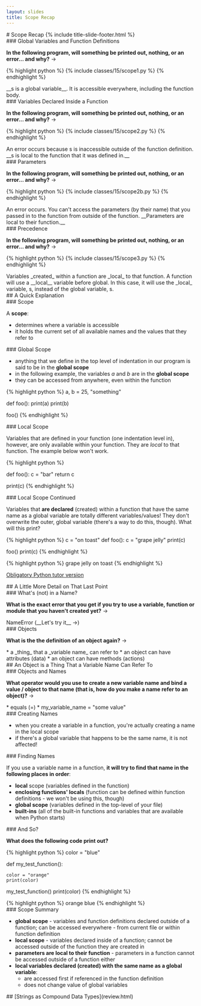 ```yaml
---
layout: slides
title: Scope Recap 
---
```

<section markdown="block" class="title-slide">
# Scope Recap
{% include title-slide-footer.html %}
</section>

<section markdown="block">
### Global Variables and Function Definitions

__In the following program, will something be printed out, nothing, or an error... and why?__ &rarr;

{% highlight python %}
{% include classes/15/scope1.py %}
{% endhighlight %}

<div class="incremental" markdown="block">
__s is a global variable__.  It is accessible everywhere, including the function body. 
</div>
</section>

<section markdown="block">
### Variables Declared Inside a Function

__In the following program, will something be printed out, nothing, or an error... and why?__ &rarr;

{% highlight python %}
{% include classes/15/scope2.py %}
{% endhighlight %}

<div class="incremental" markdown="block">
An error occurs because s is inaccessible outside of the function definition.  __s is local to the function that it was defined in.__
</div>
</section>

<section markdown="block">
### Parameters

__In the following program, will something be printed out, nothing, or an error... and why?__ &rarr;

{% highlight python %}
{% include classes/15/scope2b.py %}
{% endhighlight %}

<div class="incremental" markdown="block">
An error occurs.  You can't access the parameters (by their name) that you passed in to the function from outside of the function.  __Parameters are local to their function.__
</div>
</section>

<section markdown="block">
### Precedence

__In the following program, will something be printed out, nothing, or an error... and why?__ &rarr;

{% highlight python %}
{% include classes/15/scope3.py %}
{% endhighlight %}

<div class="incremental" markdown="block">
Variables _created_ within a function are _local_ to that function.  A function will use a __local__ variable before global.  In this case, it will use the _local_ variable, s, instead of the global variable, s.
</div>
</section>

<section markdown="block">
## A Quick Explanation
</section>

<section markdown="block">
### Scope

A __scope__: 

* determines where a variable is accessible
* it holds the current set of all available names and the values that they refer to

</section>

<section markdown="block">
### Global Scope

* anything that we define in the top level of indentation in our program is said to be in the __global scope__
* in the following example, the variables _a_ and _b_ are in the __global scope__
* they can be accessed from anywhere, even within the function

{% highlight python %}
a, b = 25, "something"

def foo():
	print(a)
	print(b)

foo()
{% endhighlight %}
</section>

<section markdown="block">
### Local Scope

Variables that are defined in your function (one indentation level in), however, are only available within your function.  They are _local_ to that function.  The example below won't work.

{% highlight python %}

def foo():
	c = "bar"
	return c

print(c)
{% endhighlight %}
</section>

<section markdown="block">
### Local Scope Continued

Variables that __are declared__ (created) within a function that have the same name as a global variable are totally different variables/values!  They don't overwrite the outer, global variable (there's a way to do this, though).  What will this print?

{% highlight python %}
c = "on toast"
def foo():
	c = "grape jelly"
	print(c)

foo()
print(c)
{% endhighlight %}

<div class="incremental" markdown="block">
{% highlight python %}
grape jelly
on toast
{% endhighlight %}

[Obligatory Python tutor version](http://www.pythontutor.com/visualize.html#code=c+%3D+%22on+toast%22%0Adef+foo()%3A%0A%09c+%3D+%22grape+jelly%22%0A%09print(c)%0A%0Afoo()%0Aprint(c)&mode=display&cumulative=true&heapPrimitives=false&drawParentPointers=false&textReferences=false&showOnlyOutputs=false&py=3&curInstr=0)
</div>
</section>

<section markdown="block">
## A Little More Detail on That Last Point
</section>

<section markdown="block">
### What's (not) in a Name?


__What is the exact error that you get if you try to use a variable, function or module that you haven't created yet?__ &rarr;

<div class="incremental" markdown="block">
NameError (__Let's try it__ &rarr;)
</div>
</section>

<section markdown="block">
### Objects


__What is the the definition of an object again?__ &rarr;

<div class="incremental" markdown="block">
* a _thing_ that a _variable name_ can refer to
* an object can have attributes (data)
* an object can have methods (actions)
</div>
</section>

<section markdown="block">
## An Object is a Thing That a Variable Name Can Refer To
</section>

<section markdown="block">
### Objects and Names

__What operator would you use to create a new variable name and bind a value / object to that name (that is, how do you make a name refer to an object)?__ &rarr;

<div class="incremental" markdown="block">
* equals (=)
* my_variable_name = "some value"
</div>
</section>

<section markdown="block">
### Creating Names

* when you create a variable in a function, you're actually creating a name in the local scope
* if there's a global variable that happens to be the same name, it is not affected!

</section>

<section markdown="block">
### Finding Names

If you use a variable name in a function, __it will try to find that name in the following places in order__:

* __local__ scope (variables defined in the function)
* __enclosing functions' locals__ (function can be defined within function definitions - we won't be using this, though)
* __global scope__ (variables defined in the top-level of your file)
* __built-ins__ (all of the built-in functions and variables that are available when Python starts)

</section>
<section markdown="block">
### And So?

__What does the following code print out?__

{% highlight python %}
color = "blue"

def my_test_function():

	color = "orange"
	print(color)

my_test_function()
print(color)
{% endhighlight %}

<div class="incremental" markdown="block">
{% highlight python %}
orange
blue
{% endhighlight %}
</div>
</section>


<section markdown="block">
### Scope Summary

* __global scope__ - variables and function definitions declared outside of a function; can be accessed everywhere - from current file or within function definition 
* __local scope__ - variables declared inside of a function; cannot be accessed outside of the function they are created in
* __parameters are local to their function__ - parameters in a function cannot be accessed outside of a function either
* __local variables declared (created) with the same name as a global variable__:
	* are accessed first if referenced in the function definition 
	* does not change value of global variables
</section>

<section markdown="block">
## [Strings as Compound Data Types](review.html)
</section>
